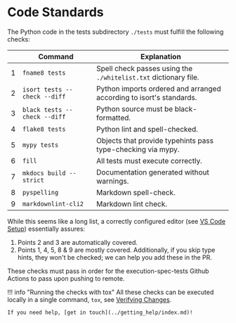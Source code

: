 # Code Standards

The Python code in the tests subdirectory `./tests` must fulfill the following checks:

|   | Command                 | Explanation                                                              |
|---|-------------------------|--------------------------------------------------------------------------|
| 1 | `fname8 tests`          | Spell check passes using the `./whitelist.txt` dictionary file.          |
| 2 | `isort tests --check --diff` | Python imports ordered and arranged according to isort's standards. |
| 3 | `black tests --check --diff` | Python source must be black-formatted.                              |
| 4 | `flake8 tests`          | Python lint and spell-checked.                                           |
| 5 | `mypy tests`            | Objects that provide typehints pass type-checking via mypy.              |
| 6 | `fill`                  | All tests must execute correctly.                                        |
| 7 | `mkdocs build --strict` | Documentation generated without warnings.                                |
| 8 | `pyspelling`            | Markdown spell-check.                                                    |
| 9 | `markdownlint-cli2`     | Markdown lint check.                                                     |

While this seems like a long list, a correctly configured editor (see [VS Code Setup](../getting_started/setup_vs_code.md)) essentially assures:

1. Points 2 and 3 are automatically covered.
2. Points 1, 4, 5, 8 & 9 are mostly covered. Additionally, if you skip type hints, they won't be checked; we can help you add these in the PR.

These checks must pass in order for the execution-spec-tests Github Actions to pass upon pushing to remote.

!!! info "Running the checks with tox"
    All these checks can be executed locally in a single command, `tox`, see [Verifying Changes](./verifying_changes.md).

    If you need help, [get in touch](../getting_help/index.md)!
